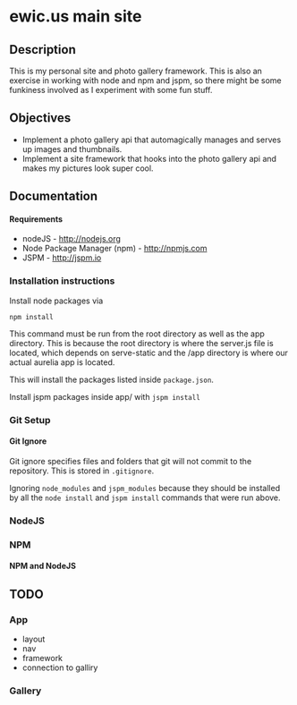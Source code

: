 # ewic.us main site

## Description

This is my personal site and photo gallery framework.  This is also an exercise in working with node and npm and jspm, so there might be some funkiness involved as I experiment with some fun stuff.

## Objectives

* Implement a photo gallery api that automagically manages and serves up images and thumbnails.
* Implement a site framework that hooks into the photo gallery api and makes my pictures look super cool.

## Documentation

#### Requirements

* nodeJS - http://nodejs.org
* Node Package Manager (npm) - http://npmjs.com
* JSPM - http://jspm.io

### Installation instructions

Install node packages via

`npm install`

This command must be run from the root directory as well as the app directory.  This is because the root directory is where the server.js file is located, which depends on serve-static and the /app directory is where our actual aurelia app is located.

This will install the packages listed inside `package.json`.  

Install jspm packages inside app/ with `jspm install`

### Git Setup

#### Git Ignore

Git ignore specifies files and folders that git will not commit to the repository.  This is stored in `.gitignore`.

Ignoring `node_modules` and `jspm_modules` because they should be installed by all the `node install` and `jspm install` commands that were run above.

### NodeJS

### NPM



#### NPM and NodeJS



## TODO

### App

* layout
* nav
* framework
* connection to galliry

### Gallery